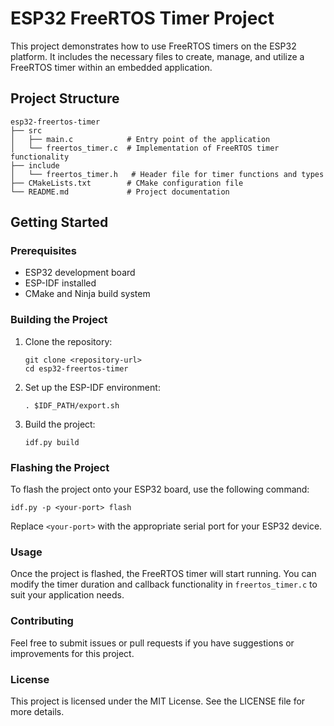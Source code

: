 # ESP32 FreeRTOS Timer Project

This project demonstrates how to use FreeRTOS timers on the ESP32 platform. It includes the necessary files to create, manage, and utilize a FreeRTOS timer within an embedded application.

## Project Structure

```
esp32-freertos-timer
├── src
│   ├── main.c            # Entry point of the application
│   └── freertos_timer.c  # Implementation of FreeRTOS timer functionality
├── include
│   └── freertos_timer.h   # Header file for timer functions and types
├── CMakeLists.txt        # CMake configuration file
└── README.md             # Project documentation
```

## Getting Started

### Prerequisites

- ESP32 development board
- ESP-IDF installed
- CMake and Ninja build system

### Building the Project

1. Clone the repository:
   ```
   git clone <repository-url>
   cd esp32-freertos-timer
   ```

2. Set up the ESP-IDF environment:
   ```
   . $IDF_PATH/export.sh
   ```

3. Build the project:
   ```
   idf.py build
   ```

### Flashing the Project

To flash the project onto your ESP32 board, use the following command:
```
idf.py -p <your-port> flash
```

Replace `<your-port>` with the appropriate serial port for your ESP32 device.

### Usage

Once the project is flashed, the FreeRTOS timer will start running. You can modify the timer duration and callback functionality in `freertos_timer.c` to suit your application needs.

### Contributing

Feel free to submit issues or pull requests if you have suggestions or improvements for this project.

### License

This project is licensed under the MIT License. See the LICENSE file for more details.